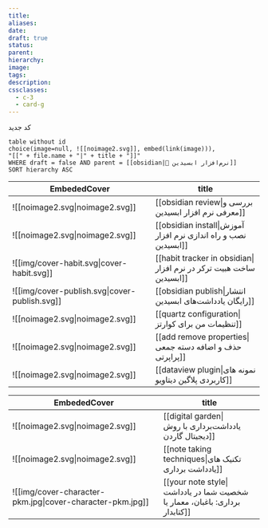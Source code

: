 ```yaml
---
title: 
aliases: 
date: 
draft: true
status: 
parent: 
hierarchy: 
image: 
tags: 
description: 
cssclasses:
  - c-3
  - card-g
---
```

<style>
	.giscus {
		display: none;
		}
</style>

کد جدید
```dataview
table without id 
choice(image=null, ![[noimage2.svg]], embed(link(image))),
"[[" + file.name + "|" + title + "]]"
WHERE draft = false AND parent = [[obsidian|🔮 نرم‌افزار ابسیدین]] 
SORT hierarchy ASC
```




<!-- QueryToSerialize: table without id EmbededCover, "[[" + file.name + "|" + title + "]]" as title FLATTEN choice(typeof(image)="link", embed(link(choice(typeof(image)="link", image, this.file.link))), ![[noimage2.svg]]) AS EmbededCover WHERE draft = false AND parent = [[obsidian|🔮 نرم‌افزار ابسیدین]] SORT hierarchy ASC -->
<!-- SerializedQuery: table without id EmbededCover, "[[" + file.name + "|" + title + "]]" as title FLATTEN choice(typeof(image)="link", embed(link(choice(typeof(image)="link", image, this.file.link))), ![[noimage2.svg]]) AS EmbededCover WHERE draft = false AND parent = [[obsidian|🔮 نرم‌افزار ابسیدین]] SORT hierarchy ASC -->

| EmbededCover                                  | title                                                              |
| --------------------------------------------- | ------------------------------------------------------------------ |
| ![[noimage2.svg\|noimage2.svg]]               | [[obsidian review\|بررسی و معرفی نرم افزار ابسیدین]]               |
| ![[noimage2.svg\|noimage2.svg]]               | [[obsidian install\|آموزش نصب و راه اندازی نرم افزار ابسیدین]]     |
| ![[img/cover-habit.svg\|cover-habit.svg]]     | [[habit tracker in obsidian\|ساخت هبیت ترکر در نرم افزار ابسیدین]] |
| ![[img/cover-publish.svg\|cover-publish.svg]] | [[obsidian publish\|انتشار رایگان یادداشت‌های ابسیدین]]            |
| ![[noimage2.svg\|noimage2.svg]]               | [[quartz configuration\|تنظیمات من برای کوارتز]]                   |
| ![[noimage2.svg\|noimage2.svg]]               | [[add remove properties\|حذف و اضافه دسته جمعی پراپرتی]]           |
| ![[noimage2.svg\|noimage2.svg]]               | [[dataview plugin\|نمونه های کاربردی پلاگین دیتاویو]]              |
<!-- SerializedQuery END -->




<!-- QueryToSerialize: table without id EmbededCover, "[[" + file.name + "|" + title + "]]" as title FLATTEN choice(typeof(image)="link", embed(link(choice(typeof(image)="link", image, this.file.link))), ![[noimage2.svg]]) AS EmbededCover WHERE draft = false AND parent = [[note taking|📝 یادداشت برداری]] SORT hierarchy ASC -->
<!-- SerializedQuery: table without id EmbededCover, "[[" + file.name + "|" + title + "]]" as title FLATTEN choice(typeof(image)="link", embed(link(choice(typeof(image)="link", image, this.file.link))), ![[noimage2.svg]]) AS EmbededCover WHERE draft = false AND parent = [[note taking|📝 یادداشت برداری]] SORT hierarchy ASC -->

| EmbededCover                                              | title                                                                      |
| --------------------------------------------------------- | -------------------------------------------------------------------------- |
| ![[noimage2.svg\|noimage2.svg]]                           | [[digital garden\|یادداشت‌برداری با روش دیجیتال گاردن]]                    |
| ![[noimage2.svg\|noimage2.svg]]                           | [[note taking techniques\|تکنیک های یادداشت برداری]]                       |
| ![[img/cover-character-pkm.jpg\|cover-character-pkm.jpg]] | [[your note style\|شخصیت شما در یادداشت برداری: باغبان، معمار یا کتابدار]] |
<!-- SerializedQuery END -->

